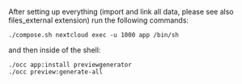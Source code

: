 
After setting up everything (import and link all data, please see also files_external extension) run the following commands:

```
./compose.sh nextcloud exec -u 1000 app /bin/sh
```
and then inside of the shell:
```
./occ app:install previewgenerator
./occ preview:generate-all
```
